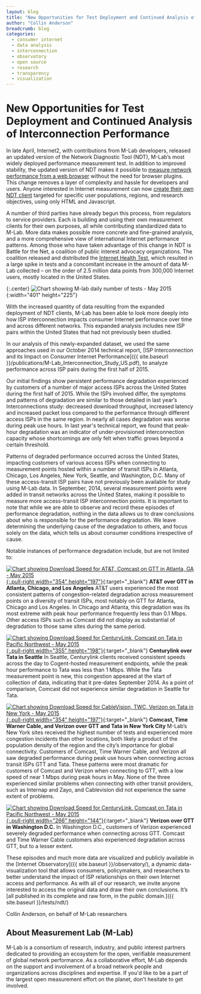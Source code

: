 ```yaml
---
layout: blog
title: "New Opportunities for Test Deployment and Continued Analysis of Interconnection Performance"
author: "Collin Anderson"
breadcrumb: blog
categories:
  - consumer internet
  - data analysis
  - interconnection
  - observatory
  - open source
  - research
  - transparency
  - visualization
---
```


# New Opportunities for Test Deployment and Continued Analysis of Interconnection Performance

In late April, Internet2, with contributions from M-Lab developers, released an updated version of the Network Diagnostic Tool (NDT), M-Lab’s most widely deployed performance measurement test. In addition to improved stability, the updated version of NDT makes it possible to [measure network performance from a web browser](http://ndt.iupui.mlab1.iad01.measurement-lab.org:7123) without the need for browser plugins. This change removes a layer of complexity and hassle for developers and users. Anyone interested in Internet measurement can now [create their own NDT client](https://github.com/ndt-project/ndt/tree/master/HTML5-frontend) targeted for specific user populations, regions, and research objectives, using only HTML and Javascript.

<!--more-->

A number of third parties have already begun this process, from regulators to service providers. Each is building and using their own measurement clients for their own purposes, all while contributing standardized data to M-Lab. More data makes possible more concrete and fine-grained analysis, and a more comprehensive view of international Internet performance patterns. Among those who have taken advantage of this change in NDT is Battle for the Net, a coalition of public interest advocacy organizations. The coalition released and distributed the [Internet Health Test](http://internethealthtest.org/), which resulted in a large spike in tests and a concomitant increase in the amount of data M-Lab collected – on the order of 2.5 million data points from 300,000 Internet users, mostly located in the United States.

{:.center}
![Chart showing M-lab daily number of tests - May 2015]({{site.baseurl}}/images/blog/m-lab-daily-tests-may-2015.png){:width="401" height="225"}

With the increased quantity of data resulting from the expanded deployment of NDT clients, M-Lab has been able to look more deeply into how ISP interconnection impacts consumer Internet performance over time and across different networks. This expanded analysis includes new ISP pairs within the United States that had not previously been studied.

In our analysis of this newly-expanded dataset, we used the same approaches used in our October 2014 technical report, [ISP Interconnection and its Impact on Consumer Internet Performance]({{ site.baseurl }}/publications/M-Lab_Interconnection_Study_US.pdf), to analyze performance across ISP pairs during the first half of 2015.

Our initial findings show persistent performance degradation experienced by customers of a number of major access ISPs across the United States during the first half of 2015. While the ISPs involved differ, the symptoms and patterns of degradation are similar to those detailed in last year’s Interconnections study: decreased download throughput, increased latency and increased packet loss compared to the performance through different access ISPs in the same region. In nearly all cases degradation was worse during peak use hours. In last year's technical report, we found that peak-hour degradation was an indicator of under-provisioned interconnection capacity whose shortcomings are only felt when traffic grows beyond a certain threshold.

Patterns of degraded performance occurred across the United States, impacting customers of various access ISPs when connecting to measurement points hosted within a number of transit ISPs in Atlanta, Chicago, Los Angeles, New York, Seattle, and Washington, D.C. Many of these access-transit ISP pairs have not previously been available for study using M-Lab data. In September, 2014, several measurement points were added in transit networks across the United States, making it possible to measure more access-transit ISP interconnection points. It is important to note that while we are able to observe and record these episodes of performance degradation, nothing in the data allows us to draw conclusions about who is responsible for the performance degradation. We leave determining the underlying cause of the degradation to others, and focus solely on the data, which tells us about consumer conditions irrespective of cause.

Notable instances of performance degradation include, but are not limited to:

[![Chart showing Download Speed for AT&T, Comcast on GTT in Atlanta, GA - May 2015]({{site.baseurl}}/images/blog/download-speed-att-may-2015.png){:.pull-right width="354" height="197"}]({{site.baseurl}}/images/blog/download-speed-att-may-2015.png){:target="_blank"}
**AT&T over GTT in Atlanta, Chicago, and Los Angeles**
AT&T users experienced the most consistent patterns of congestion-related degradation across measurement points on a diversity of transit ISPs, most notably on GTT for Atlanta, Chicago and Los Angeles. In Chicago and Atlanta, this degradation was its most extreme with peak hour performance frequently less than 0.1 Mbps. Other access ISPs such as Comcast did not display as substantial of degradation to those same sites during the same period.

[![Chart showing Download Speed for CenturyLink, Comcast on Tata in Pacific Northwest - May 2015]({{site.baseurl}}/images/blog/download-speed-comcast-may-2015.png){:.pull-right width="355" height="198"}]({{site.baseurl}}/images/blog/download-speed-comcast-may-2015.png){:target="_blank"}
**Centurylink over Tata in Seattle**
In Seattle, Centurylink clients received consistent speeds across the day to Cogent-hosted measurement endpoints, while the peak hour performance to Tata was less than 1 Mbps. While the Tata measurement point is new, this congestion appeared at the start of collection of data, indicating that it pre-dates September 2014. As a point of comparison, Comcast did not experience similar degradation in Seattle for Tata.

[![Chart showing Download Speed for CableVision, TWC, Verizon on Tata in New York - May 2015]({{site.baseurl}}/images/blog/download-speed-cablevision-may-2015.png){:.pull-right width="354" height="197"}]({{site.baseurl}}/images/blog/download-speed-cablevision-may-2015.png){:target="_blank"}
**Comcast, Time Warner Cable, and Verizon over GTT and Tata in New York City**
M-Lab’s New York sites received the highest number of tests and experienced more congestion incidents than other locations, both likely a product of the population density of the region and the city’s importance for global connectivity. Customers of Comcast, Time Warner Cable, and Verizon all saw degraded performance during peak use hours when connecting across transit ISPs GTT and Tata. These patterns were most dramatic for customers of Comcast and Verizon when connecting to GTT, with a low speed of near 1 Mbps during peak hours in May. None of the three experienced similar problems when connecting with other transit providers, such as Internap and Zayo, and Cablevision did not experience the same extent of problems.

[![Chart showing Download Speed for CenturyLink, Comcast on Tata in Pacific Northwest - May 2015]({{site.baseurl}}/images/blog/download-speed-verizon-may-2015.png){:.pull-right width="266" height="144"}]({{site.baseurl}}/images/blog/download-speed-verizon-may-2015.png){:target="_blank"}
**Verizon over GTT in Washington D.C.**
In Washington D.C., customers of Verizon experienced severely degraded performance when connecting across GTT. Comcast and Time Warner Cable customers also experienced degradation across GTT, but to a lesser extent.

These episodes and much more data are visualized and publicly available in the [Internet Observatory]({{ site.baseurl }}/observatory/), a dynamic data-visualization tool that allows consumers, policymakers, and researchers to better understand the impact of ISP relationships on their own Internet access and performance. As with all of our research, we invite anyone interested to access the original data and draw their own conclusions. It’s [all published in its complete and raw form, in the public domain.]({{ site.baseurl }}/tests/ndt/)

Collin Anderson, on behalf of M-Lab researchers

## About Measurement Lab (M-Lab)

M-Lab is a consortium of research, industry, and public interest partners dedicated to providing an ecosystem for the open, verifiable measurement of global network performance. As a collaborative effort, M-Lab depends on the support and involvement of a broad network people and organizations across disciplines and expertise. If you'd like to be a part of the largest open measurement effort on the planet, don't hesitate to get involved.
